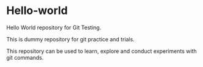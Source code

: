# Hello-world
Hello World repository for Git Testing.

This is dummy repository for git practice and trials.

This repository can be used to learn, explore and conduct experiments with git commands.